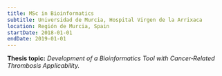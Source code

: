 ```yaml
---
title: MSc in Bioinformatics
subtitle: Universidad de Murcia, Hospital Virgen de la Arrixaca
location: Región de Murcia, Spain
startDate: 2018-01-01
endDate: 2019-01-01
---
```


**Thesis topic:** _Development of a Bioinformatics Tool with Cancer‑Related Thrombosis Applicability._
